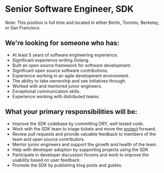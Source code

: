 # Senior Software Engineer, SDK

Note: This position is full time and located in either Berlin, Toronto, Berkeley, or San Francisco.

## We're looking for someone who has:
* At least 5 years of software engineering experience.
* Significant experience writing Golang.
* Built an open source framework for software development.
* Significant open source software contributions.
* Experience working in an agile development environment.
* The ability to take ownership and see initiatives through.
* Worked with and mentored junior engineers.
* Exceptional communication skills.
* Experience working with distributed teams.

## What your primary responsibilities will be:
* Improve the SDK codebase by committing DRY, well tested code.
* Work with the SDK team to triage tickets and move the [project](https://github.com/cosmos/cosmos-sdk) forward.
* Review pull requests and provide valuable feedback to members of the team and open source contributors.
* Mentor junior engineers and support the growth and health of the team.
* Help with developer adoption by supporting projects using the SDK
* Participate in developer discussion forums and work to improve the usability based on user feedback.
* Promote the SDK by publishing blog posts and guides.
